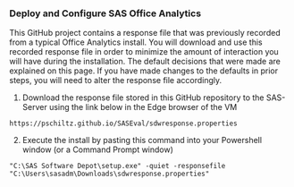 ### Deploy and Configure SAS Office Analytics

This GitHub project contains a response file that was previously recorded from a typical Office Analytics install.  You will download and use this recorded response file in order to minimize the amount of interaction you will have during the installation.  The default decisions that were made are explained on this page.  If you have made changes to the defaults in prior steps, you will need to alter the response file accordingly.

1.  Download the response file stored in this GitHub repository to the SAS-Server using the link below in the Edge browser of the VM
```
https://pschiltz.github.io/SASEval/sdwresponse.properties
```
2.  Execute the install by pasting this command into your Powershell window (or a Command Prompt window)
```
"C:\SAS Software Depot\setup.exe" -quiet -responsefile "C:\Users\sasadm\Downloads\sdwresponse.properties"
```
